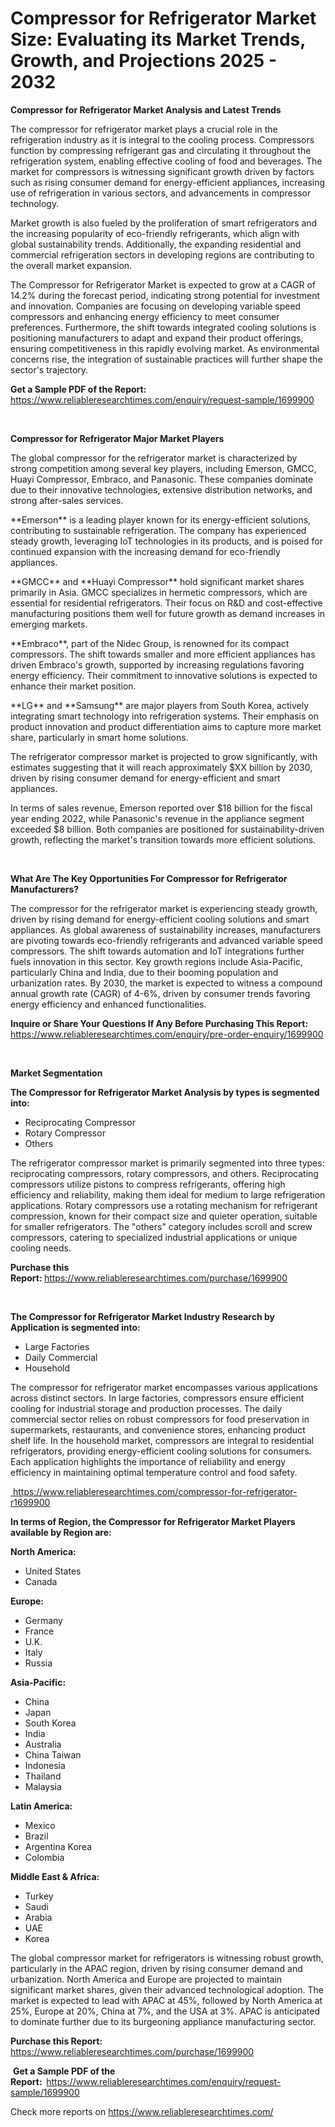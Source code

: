 <p><h1>Compressor for Refrigerator Market Size: Evaluating its Market Trends, Growth, and Projections 2025 - 2032</h1></p><p><strong>Compressor for Refrigerator Market Analysis and Latest Trends</strong></p>
<p><p>The compressor for refrigerator market plays a crucial role in the refrigeration industry as it is integral to the cooling process. Compressors function by compressing refrigerant gas and circulating it throughout the refrigeration system, enabling effective cooling of food and beverages. The market for compressors is witnessing significant growth driven by factors such as rising consumer demand for energy-efficient appliances, increasing use of refrigeration in various sectors, and advancements in compressor technology.</p><p>Market growth is also fueled by the proliferation of smart refrigerators and the increasing popularity of eco-friendly refrigerants, which align with global sustainability trends. Additionally, the expanding residential and commercial refrigeration sectors in developing regions are contributing to the overall market expansion.</p><p>The Compressor for Refrigerator Market is expected to grow at a CAGR of 14.2% during the forecast period, indicating strong potential for investment and innovation. Companies are focusing on developing variable speed compressors and enhancing energy efficiency to meet consumer preferences. Furthermore, the shift towards integrated cooling solutions is positioning manufacturers to adapt and expand their product offerings, ensuring competitiveness in this rapidly evolving market. As environmental concerns rise, the integration of sustainable practices will further shape the sector's trajectory.</p></p>
<p><strong>Get a Sample PDF of the Report:&nbsp;</strong> <a href="https://www.reliableresearchtimes.com/enquiry/request-sample/1699900?utm_campaign=2229&utm_medium=2&utm_source=Github&utm_content=ia&utm_term=16022025&utm_id=compressor-for-refrigerator">https://www.reliableresearchtimes.com/enquiry/request-sample/1699900</a></p>
<p>&nbsp;</p>
<p><strong>Compressor for Refrigerator Major Market Players</strong></p>
<p><p>The global compressor for the refrigerator market is characterized by strong competition among several key players, including Emerson, GMCC, Huayi Compressor, Embraco, and Panasonic. These companies dominate due to their innovative technologies, extensive distribution networks, and strong after-sales services.</p><p>**Emerson** is a leading player known for its energy-efficient solutions, contributing to sustainable refrigeration. The company has experienced steady growth, leveraging IoT technologies in its products, and is poised for continued expansion with the increasing demand for eco-friendly appliances.</p><p>**GMCC** and **Huayi Compressor** hold significant market shares primarily in Asia. GMCC specializes in hermetic compressors, which are essential for residential refrigerators. Their focus on R&D and cost-effective manufacturing positions them well for future growth as demand increases in emerging markets.</p><p>**Embraco**, part of the Nidec Group, is renowned for its compact compressors. The shift towards smaller and more efficient appliances has driven Embraco's growth, supported by increasing regulations favoring energy efficiency. Their commitment to innovative solutions is expected to enhance their market position.</p><p>**LG** and **Samsung** are major players from South Korea, actively integrating smart technology into refrigeration systems. Their emphasis on product innovation and product differentiation aims to capture more market share, particularly in smart home solutions.</p><p>The refrigerator compressor market is projected to grow significantly, with estimates suggesting that it will reach approximately $XX billion by 2030, driven by rising consumer demand for energy-efficient and smart appliances.</p><p>In terms of sales revenue, Emerson reported over $18 billion for the fiscal year ending 2022, while Panasonic's revenue in the appliance segment exceeded $8 billion. Both companies are positioned for sustainability-driven growth, reflecting the market's transition towards more efficient solutions.</p></p>
<p>&nbsp;</p>
<p><strong>What Are The Key Opportunities For Compressor for Refrigerator Manufacturers?</strong></p>
<p><p>The compressor for the refrigerator market is experiencing steady growth, driven by rising demand for energy-efficient cooling solutions and smart appliances. As global awareness of sustainability increases, manufacturers are pivoting towards eco-friendly refrigerants and advanced variable speed compressors. The shift towards automation and IoT integrations further fuels innovation in this sector. Key growth regions include Asia-Pacific, particularly China and India, due to their booming population and urbanization rates. By 2030, the market is expected to witness a compound annual growth rate (CAGR) of 4-6%, driven by consumer trends favoring energy efficiency and enhanced functionalities.</p></p>
<p><strong>Inquire or Share Your Questions If Any Before Purchasing This Report:</strong> <a href="https://www.reliableresearchtimes.com/enquiry/pre-order-enquiry/1699900?utm_campaign=2229&utm_medium=2&utm_source=Github&utm_content=ia&utm_term=16022025&utm_id=compressor-for-refrigerator">https://www.reliableresearchtimes.com/enquiry/pre-order-enquiry/1699900</a></p>
<p>&nbsp;</p>
<p><strong>Market Segmentation</strong></p>
<p><strong>The Compressor for Refrigerator Market Analysis by types is segmented into:</strong></p>
<p><ul><li>Reciprocating Compressor</li><li>Rotary Compressor</li><li>Others</li></ul></p>
<p><p>The refrigerator compressor market is primarily segmented into three types: reciprocating compressors, rotary compressors, and others. Reciprocating compressors utilize pistons to compress refrigerants, offering high efficiency and reliability, making them ideal for medium to large refrigeration applications. Rotary compressors use a rotating mechanism for refrigerant compression, known for their compact size and quieter operation, suitable for smaller refrigerators. The "others" category includes scroll and screw compressors, catering to specialized industrial applications or unique cooling needs.</p></p>
<p><strong>Purchase this Report:&nbsp;</strong><a href="https://www.reliableresearchtimes.com/purchase/1699900?utm_campaign=2229&utm_medium=2&utm_source=Github&utm_content=ia&utm_term=16022025&utm_id=compressor-for-refrigerator">https://www.reliableresearchtimes.com/purchase/1699900</a></p>
<p>&nbsp;</p>
<p><strong>The Compressor for Refrigerator Market Industry Research by Application is segmented into:</strong></p>
<p><ul><li>Large Factories</li><li>Daily Commercial</li><li>Household</li></ul></p>
<p><p>The compressor for refrigerator market encompasses various applications across distinct sectors. In large factories, compressors ensure efficient cooling for industrial storage and production processes. The daily commercial sector relies on robust compressors for food preservation in supermarkets, restaurants, and convenience stores, enhancing product shelf life. In the household market, compressors are integral to residential refrigerators, providing energy-efficient cooling solutions for consumers. Each application highlights the importance of reliability and energy efficiency in maintaining optimal temperature control and food safety.</p></p>
<p><a href="https://www.reliableresearchtimes.com/compressor-for-refrigerator-r1699900?utm_campaign=2229&utm_medium=2&utm_source=Github&utm_content=ia&utm_term=16022025&utm_id=compressor-for-refrigerator">&nbsp;https://www.reliableresearchtimes.com/compressor-for-refrigerator-r1699900</a></p>
<p><strong>In terms of Region, the Compressor for Refrigerator Market Players available by Region are:</strong></p>
<p>
    <p> <strong> North America: </strong>
        <ul>
            <li>United States</li>
            <li>Canada</li>
        </ul>
        </p> 
    <p> <strong> Europe: </strong>
        <ul>
            <li>Germany</li>
            <li>France</li>
            <li>U.K.</li>
            <li>Italy</li>
            <li>Russia</li>
        </ul>
        </p> 
    <p> <strong> Asia-Pacific: </strong>
        <ul>
            <li>China</li>
            <li>Japan</li>
            <li>South Korea</li>
            <li>India</li>
            <li>Australia</li>
            <li>China Taiwan</li>
            <li>Indonesia</li>
            <li>Thailand</li>
            <li>Malaysia</li>
        </ul>
        </p> 
    <p> <strong> Latin America: </strong>
        <ul>
            <li>Mexico</li>
            <li>Brazil</li>
            <li>Argentina Korea</li>
            <li>Colombia</li>
        </ul>
        </p> 
    <p> <strong> Middle East & Africa: </strong>
        <ul>
            <li>Turkey</li>
            <li>Saudi</li>
            <li>Arabia</li>
            <li>UAE</li>
            <li>Korea</li>
        </ul>
    </p>
    </p>
<p><p>The global compressor market for refrigerators is witnessing robust growth, particularly in the APAC region, driven by rising consumer demand and urbanization. North America and Europe are projected to maintain significant market shares, given their advanced technological adoption. The market is expected to lead with APAC at 45%, followed by North America at 25%, Europe at 20%, China at 7%, and the USA at 3%. APAC is anticipated to dominate further due to its burgeoning appliance manufacturing sector.</p></p>
<p><strong>Purchase this Report: </strong><a href="https://www.reliableresearchtimes.com/purchase/1699900?utm_campaign=2229&utm_medium=2&utm_source=Github&utm_content=ia&utm_term=16022025&utm_id=compressor-for-refrigerator">https://www.reliableresearchtimes.com/purchase/1699900</a></p>
<p>&nbsp;<strong>Get a Sample PDF of the Report:&nbsp;&nbsp;</strong><a href="https://www.reliableresearchtimes.com/enquiry/request-sample/1699900?utm_campaign=2229&utm_medium=2&utm_source=Github&utm_content=ia&utm_term=16022025&utm_id=compressor-for-refrigerator">https://www.reliableresearchtimes.com/enquiry/request-sample/1699900</a></p>
<p><strong></strong></p>
<p>Check more reports on <a href="https://www.reliableresearchtimes.com/?utm_campaign=2229&utm_medium=2&utm_source=Github&utm_content=ia&utm_term=16022025&utm_id=compressor-for-refrigerator">https://www.reliableresearchtimes.com/</a></p>